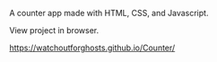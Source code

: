 A counter app made with HTML, CSS, and Javascript.

View project in browser.

https://watchoutforghosts.github.io/Counter/

